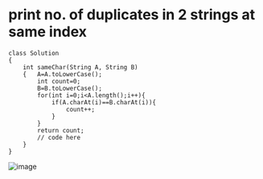 # print no. of duplicates in 2 strings at same index
```
class Solution 
{ 
    int sameChar(String A, String B) 
    {   A=A.toLowerCase();
        int count=0;
        B=B.toLowerCase();
        for(int i=0;i<A.length();i++){
            if(A.charAt(i)==B.charAt(i)){
                count++;
            }
        }
        return count;
        // code here
    }
}
```
![image](https://github.com/sri-singhal/DSA-JAVA-/assets/98937798/ad9e005a-094e-456a-8157-f0379d6e8fac)
